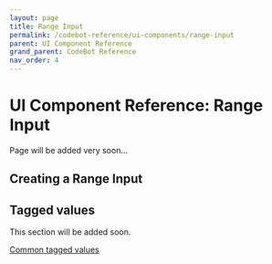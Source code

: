 ```yaml
---
layout: page
title: Range Input
permalink: /codebot-reference/ui-components/range-input
parent: UI Component Reference
grand_parent: CodeBot Reference
nav_order: 4
---
```


# UI Component Reference: Range Input

Page will be added very soon...



## Creating a Range Input



## Tagged values

This section will be added soon.

[Common tagged values](../tagged-values)
